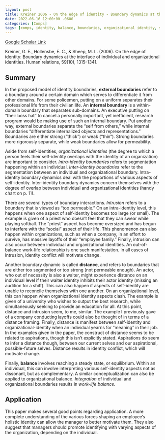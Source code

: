 ```yaml
---
layout: post
title: Kreiner 2006 - On the edge of identity - Boundary dynamics at the interface of individual and organizational identities
date: 2022-06-16 12:00:00 -0600
categories: [Comps]
tags: [comps, identity, balance, boundaries, organizational identity, self-identity, theory, great paper]
---
```

[Google Scholar Link](https://scholar.google.com/scholar?hl=en&as_sdt=0%2C45&q=On+the+edge+of+identity%3A+Boundary+dynamics+at+the+interface+of+individual+and+organizational+identities&btnG=)

Kreiner, G. E., Hollensbe, E. C., & Sheep, M. L. (2006). On the edge of identity: Boundary dynamics at the interface of individual and organizational identities. Human relations, 59(10), 1315-1341.

## Summary
In the proposed model of identity boundaries,  **external boundaries** refer to a boundary around a certain domain which serves to differentiate it from other domains.  For some policemen, putting on a uniform separates their professional life from their civilian life.  An **internal boundary** is a within-domain boundary that separates sub-domains.  An executive putting on “their boss hat” to cancel a personally important, yet inefficient, research program would be making use of such an internal boundary.  Put another way, external boundaries separate the “self from others,” while internal boundaries “differentiate internalized objects and representations.”  Boundaries are either strong (“thick”) or weak (“thin”). Strong boundaries more rigorously separate, while weak boundaries allow for permeability.

Aside from self-identities, _organizational identities_ (the degree to which a person feels their self-identity overlaps with the identity of an organization) are important to consider.  _Intra-identity boundaries_ refers to segmentation happening within an individual.  _Inter-identity boundaries_ refer to the segmentation between an individual and organizational boundary. Intra-identity boundary dynamics deal with the proportions of various aspects of self-identity.  Inter-identity boundary dynamics concern themselves with the degree of overlap between individual and organizational identities (handy chart on p. 11).

There are several types of boundary interactions.  _Intrusion_ refers to a boundary that is viewed as “too permeable.”  On an intra-identity level, this happens when one aspect of self-identity becomes too large (or small).  The example is given of a priest who doesn’t feel that they can swear while playing softball.  The “priest” aspect has become oversized and has begun to interfere with the “social” aspect of their life.  This phenomenon can also happen within organizations, such as when a company, in an effort to survive, has massive layoffs of their “employee family.”  Finally, intrusion can also occur between individual and organizational identities.  An out-of-balance work-life relationship is one such manifestation.  In all cases of intrusion, identity conflict will motivate change.

Another boundary dynamic is called **distance**, and refers to boundaries that are either too segmented or too strong (not permeable enough).  An actor, who out of necessity is also a waiter, might experience distance on an individual level if their waiter identity inhibits their actor identity (missing an audition for a shift).  This can also happen if aspects of self-identity are unable to reconcile themselves with one another.  On an organizational level, this can happen when organizational identity aspects clash.  The example is given of a university who wishes to output the best research, while simultaneously seeking to provide an education for all.  At this point, distance and intrusion seem, to me, similar.  The example I previously gave of a company conducting layoffs could also be thought of in terms of a distance framing.  Finally, distance is manifest between self-identity and organizational-identity when an individual yearns for “meaning” in their job.  In the examples given in the paper, the construct of distance seems to be related to aspirations, though this isn’t explicitly stated.  Aspirations do seem to infer a distance though, between our current selves and our aspirational, possible-future selves.  Distance results in identity conflict, which will motivate change.

Finally, **balance** involves reaching a steady state, or equilibrium.  Within an individual, this can involve interpreting various self-identity aspects not as dissonant, but as complementary.  A similar conceptualization can also be applied to organizational balance.  _Integration_ of individual and organizational boundaries results in _work-life balance_.

## Application
This paper makes several good points regarding application.  A more complete understanding of the various forces shaping an employee’s holistic identity can allow the manager to better motivate them.  They also suggest that managers should promote identifying with varying aspects of the organization, depending on the individual.